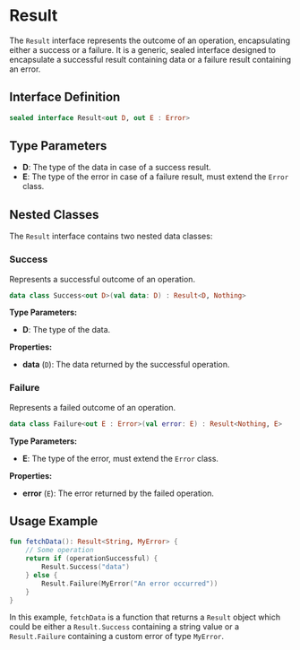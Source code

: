 # Result

The `Result` interface represents the outcome of an operation, encapsulating either a success or a failure. It is a
generic, sealed interface designed to encapsulate a successful result containing data or a failure result containing an
error.

## Interface Definition

```kotlin
sealed interface Result<out D, out E : Error>
```

## Type Parameters

- **D**: The type of the data in case of a success result.
- **E**: The type of the error in case of a failure result, must extend the `Error` class.

## Nested Classes

The `Result` interface contains two nested data classes:

### Success

Represents a successful outcome of an operation.

```kotlin
data class Success<out D>(val data: D) : Result<D, Nothing>
```

**Type Parameters:**

- **D**: The type of the data.

**Properties:**

- **data** (`D`): The data returned by the successful operation.

### Failure

Represents a failed outcome of an operation.

```kotlin
data class Failure<out E : Error>(val error: E) : Result<Nothing, E>
```

**Type Parameters:**

- **E**: The type of the error, must extend the `Error` class.

**Properties:**

- **error** (`E`): The error returned by the failed operation.

## Usage Example

```kotlin
fun fetchData(): Result<String, MyError> {
    // Some operation
    return if (operationSuccessful) {
        Result.Success("data")
    } else {
        Result.Failure(MyError("An error occurred"))
    }
}
```

In this example, `fetchData` is a function that returns a `Result` object which could be either a `Result.Success`
containing a string value or a `Result.Failure` containing a custom error of type `MyError`.